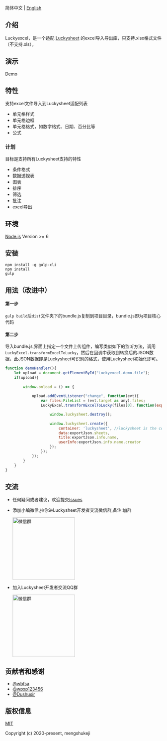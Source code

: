 简体中文 | [English](./README.md)

## 介绍
Luckyexcel，是一个适配 [Luckysheet](https://github.com/mengshukeji/Luckysheet) 的excel导入导出库，只支持.xlsx格式文件（不支持.xls）。

## 演示
[Demo](https://mengshukeji.github.io/LuckysheetDemo/)

## 特性
支持excel文件导入到Luckysheet适配列表

- 单元格样式
- 单元格边框
- 单元格格式，如数字格式、日期、百分比等
- 公式

### 计划

目标是支持所有Luckysheet支持的特性

- 条件格式
- 数据透视表
- 图表
- 排序
- 筛选
- 批注
- excel导出

## 环境
[Node.js](https://nodejs.org/en/) Version >= 6 

## 安装
```
npm install -g gulp-cli
npm install
gulp
```

## 用法（改进中）

#### 第一步
`gulp build`后`dist`文件夹下的bundle.js复制到项目目录，bundle.js即为项目核心代码

#### 第二步

导入bundle.js,界面上指定一个文件上传组件，编写类似如下的监听方法，调用`LuckyExcel.transformExcelToLucky`，然后在回调中获取到转换后的JSON数据，此JSON数据即是Luckysheet可识别的格式，使用Luckysheet初始化即可。
```js
function demoHandler(){
    let upload = document.getElementById("Luckyexcel-demo-file");
    if(upload){
        
        window.onload = () => {
            
            upload.addEventListener("change", function(evt){
                var files:FileList = (evt.target as any).files;
                LuckyExcel.transformExcelToLucky(files[0], function(exportJson:any){

                    window.luckysheet.destroy();
                    
                    window.luckysheet.create({
                        container: 'luckysheet', //luckysheet is the container id
                        data:exportJson.sheets,
                        title:exportJson.info.name,
                        userInfo:exportJson.info.name.creator
                    });
                });
            });
        }
    }
}
```

## 交流
- 任何疑问或者建议，欢迎提交[Issues](https://github.com/mengshukeji/Luckyexcel/issues/)

- 添加小编微信,拉你进Luckysheet开发者交流微信群,备注:加群

  <img src="/docs/.vuepress/public/img/%E5%BE%AE%E4%BF%A1%E4%BA%8C%E7%BB%B4%E7%A0%81.jpg" width = "200" alt="微信群" align="center" />

- 加入Luckysheet开发者交流QQ群
  
  <img src="/docs/.vuepress/public/img/QQ%E7%BE%A4%E4%BA%8C%E7%BB%B4%E7%A0%81.jpg" width = "200" alt="微信群" align="center" />


## 贡献者和感谢
- [@wbfsa](https://github.com/wbfsa)
- [@wpxp123456](https://github.com/wpxp123456)
- [@Dushusir](https://github.com/Dushusir)

## 版权信息
[MIT](http://opensource.org/licenses/MIT)

Copyright (c) 2020-present, mengshukeji
